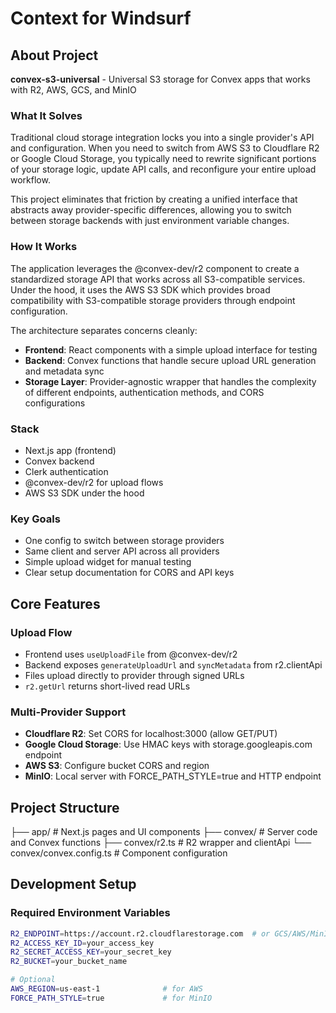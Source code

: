 # Context for Windsurf

## About Project
**convex-s3-universal** - Universal S3 storage for Convex apps that works with R2, AWS, GCS, and MinIO

### What It Solves
Traditional cloud storage integration locks you into a single provider's API and configuration. When you need to switch from AWS S3 to Cloudflare R2 or Google Cloud Storage, you typically need to rewrite significant portions of your storage logic, update API calls, and reconfigure your entire upload workflow.

This project eliminates that friction by creating a unified interface that abstracts away provider-specific differences, allowing you to switch between storage backends with just environment variable changes.

### How It Works
The application leverages the @convex-dev/r2 component to create a standardized storage API that works across all S3-compatible services. Under the hood, it uses the AWS S3 SDK which provides broad compatibility with S3-compatible storage providers through endpoint configuration.

The architecture separates concerns cleanly:
- **Frontend**: React components with a simple upload interface for testing
- **Backend**: Convex functions that handle secure upload URL generation and metadata sync
- **Storage Layer**: Provider-agnostic wrapper that handles the complexity of different endpoints, authentication methods, and CORS configurations

### Stack
- Next.js app (frontend)
- Convex backend
- Clerk authentication
- @convex-dev/r2 for upload flows
- AWS S3 SDK under the hood

### Key Goals
- One config to switch between storage providers
- Same client and server API across all providers
- Simple upload widget for manual testing
- Clear setup documentation for CORS and API keys

## Core Features
### Upload Flow
- Frontend uses `useUploadFile` from @convex-dev/r2
- Backend exposes `generateUploadUrl` and `syncMetadata` from r2.clientApi
- Files upload directly to provider through signed URLs
- `r2.getUrl` returns short-lived read URLs

### Multi-Provider Support
- **Cloudflare R2**: Set CORS for localhost:3000 (allow GET/PUT)
- **Google Cloud Storage**: Use HMAC keys with storage.googleapis.com endpoint
- **AWS S3**: Configure bucket CORS and region
- **MinIO**: Local server with FORCE_PATH_STYLE=true and HTTP endpoint

## Project Structure
├── app/                    # Next.js pages and UI components
├── convex/                 # Server code and Convex functions
├── convex/r2.ts           # R2 wrapper and clientApi
└── convex/convex.config.ts # Component configuration

## Development Setup
### Required Environment Variables
```bash
R2_ENDPOINT=https://account.r2.cloudflarestorage.com  # or GCS/AWS/MinIO equivalent
R2_ACCESS_KEY_ID=your_access_key
R2_SECRET_ACCESS_KEY=your_secret_key
R2_BUCKET=your_bucket_name

# Optional
AWS_REGION=us-east-1              # for AWS
FORCE_PATH_STYLE=true             # for MinIO